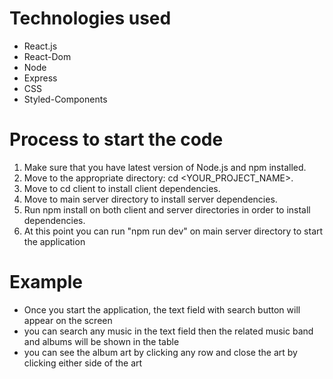 
# Technologies used 
  - React.js   
  - React-Dom
  - Node
  - Express
  - CSS
  - Styled-Components

  
  # Process to start the code
  
  1. Make sure that you have latest version of Node.js and npm installed.
  2. Move to the appropriate directory: cd <YOUR_PROJECT_NAME>.
  3. Move to cd client to install client dependencies. 
  4. Move to main server directory to install server dependencies.
  4. Run npm install on both client and server directories in order to install dependencies.
  5. At this point you can run "npm run dev" on main server directory to start the application 

 
 # Example 
 
  - Once you start the application, the text field with search button will appear on the screen 
  - you can search any music in the text field then the related music band and albums will be shown in the table 
  - you can see the album art by clicking any row and close the art by clicking either side of the art 
  
